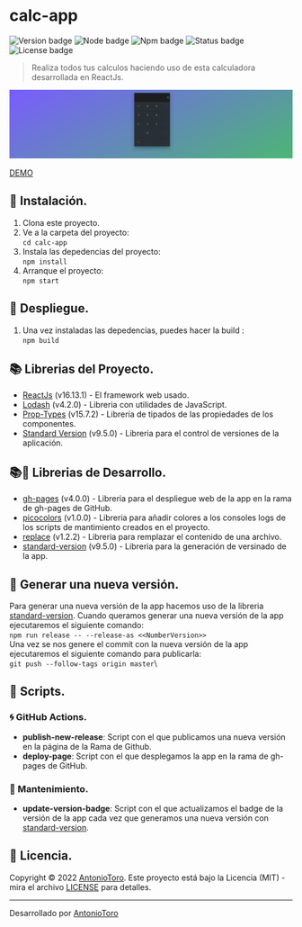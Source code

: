 # calc-app 
![Version badge](https://img.shields.io/badge/version-1.3.0-blue)  ![Node badge](https://img.shields.io/badge/node-v18.12.1-blue) ![Npm badge](https://img.shields.io/badge/npm-v9.2.0-blue) ![Status badge](https://img.shields.io/badge/status-success-green) ![License badge](https://img.shields.io/badge/license-MIT-yellow)

>Realiza todos tus calculos haciendo uso de esta calculadora desarrollada en ReactJs.

![calc-app](public/img/Captura%20de%20pantalla%20de%202022-05-10%2020-51-01.png)

[DEMO](https://antoniotoro.github.io/calc-app/)


## 🔧 Instalación.
1. Clona este proyecto.
2. Ve a la carpeta del proyecto:\
    `cd calc-app`
3. Instala las depedencias del proyecto:\
    `npm install`
4. Arranque el proyecto:\
   `npm start`

##  :hammer: Despliegue.
1. Una vez instaladas las depedencias, puedes hacer la build :\
   `npm build`

## 📚 Librerias del Proyecto.
* [ReactJs](https://es.reactjs.org/) (v16.13.1) - El framework web usado.
* [Lodash](https://lodash.com/) (v4.2.0) - Libreria con utilidades de JavaScript.
* [Prop-Types](https://www.npmjs.com/package/prop-types) (v15.7.2) - Libreria de tipados de las propiedades de los componentes.
* [Standard Version](https://www.npmjs.com/package/standard-version) (v9.5.0) - Libreria para el control de versiones de la aplicación.

## 📚🔨 Librerias de Desarrollo.
* [gh-pages](https://www.npmjs.com/package/gh-pages) (v4.0.0) - Libreria para el despliegue web de la app en la rama de gh-pages de GitHub.
* [picocolors](https://www.npmjs.com/package/picocolors) (v1.0.0) - Libreria para añadir colores a los consoles logs de los scripts de mantimiento creados en el proyecto.
* [replace](https://www.npmjs.com/package/replace) (v1.2.2) - Libreria para remplazar el contenido de una archivo.
* [standard-version](https://www.npmjs.com/package/standard-version) (v9.5.0) - Libreria para la generación de versinado de la app.

## 🔖 Generar una nueva versión.
Para generar una nueva versión de la app hacemos uso de la libreria [standard-version](https://www.npmjs.com/package/standard-version).
Cuando queramos generar una nueva versión de la app ejecutaremos el siguiente comando:\
`npm run release -- --release-as <<NumberVersion>>`\
Una vez se nos genere el commit con la nueva versión de la app ejecutaremos el siguiente comando para publicarla:\
`git push --follow-tags origin master`\

## 📑 Scripts.
### 🌀 GitHub Actions.
* **publish-new-release**: Script con el que publicamos una nueva versión en la página de la Rama de Github.
* **deploy-page**: Script con el que desplegamos la app en la rama de gh-pages de GitHub.

### 🔧 Mantenimiento.
* **update-version-badge**: Script con el que actualizamos el badge de la versión de la app cada vez que generamos una nueva versión con [standard-version](https://www.npmjs.com/package/standard-version).

## 📄 Licencia.
Copyright © 2022 [AntonioToro](https://github.com/AntonioToro).
Este proyecto está bajo la Licencia (MIT) - mira el archivo [LICENSE](LICENSE) para detalles.

---
Desarrollado por [AntonioToro](https://github.com/AntonioToro)